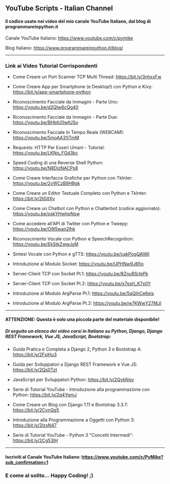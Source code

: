 ## YouTube Scripts - Italian Channel

#### Il codice usato nei video del mio canale YouTube Italiano, dal blog di programmareinpython.it

Canale YouTube Italiano: https://www.youtube.com/c/pymike

Blog Italiano: https://www.programmareinpython.it/blog/

<hr>

### Link ai Video Tutorial Corrispondenti

+ Come Creare un Port Scanner TCP Multi Thread: https://bit.ly/3nhxxFw

+ Come Creare App per Smartphone (e Desktop!) con Python e Kivy: https://bit.ly/app-smartphone-python

+ Riconoscimento Facciale da Immagini - Parte Uno: https://youtu.be/d2QIw6cQg40

+ Riconoscimento Facciale da Immagini - Parte Due: https://youtu.be/BHbtU0wtUSo

+ Riconoscimento Facciale In Tempo Reale (WEBCAM): https://youtu.be/5moAA31iTmM

+ Requests: HTTP Per Esseri Umani - Tutorial: https://youtu.be/LKNo_FGd3bc

+ Speed Coding di una Reverse Shell Python: https://youtu.be/N8DizNACPs8

+ Come Creare Interfacce Grafiche per Python con TkInter: https://youtu.be/2vWCzB9HBgk

+ Come Creare un Editor Testuale Completo con Python e TkInter: https://bit.ly/2tGitXv

+ Come Creare un Chatbot con Python e Chatterbot (codice aggiornato): https://youtu.be/oskYHwhpNsw

+ Come accedere all'API di Twitter con Python e Tweepy: https://youtu.be/O9l5wan2lhk

+ Riconoscimento Vocale con Python e SpeechRecognition: https://youtu.be/EkStkZwwJxM

+ Sintesi Vocale con Python e gTTS: https://youtu.be/cakPogQAlWI

+ Introduzione al Modulo Socket: https://youtu.be/UPHNw9J6fio

+ Server-Client TCP con Socket Pt.1: https://youtu.be/8ZnuRSrIePk

+ Server-Client TCP con Socket Pt.2: https://youtu.be/x7ssH_K7x0Y

+ Introduzione al Modulo ArgParse Pt.1: https://youtu.be/5qQihCe6eis

+ Introduzione al Modulo ArgParse Pt.2: https://youtu.be/w7KWwY27MJI 

<hr>

#### ATTENZIONE: Questa è solo una piccola parte del materiale disponibile!
##### Di seguito un elenco dei video corsi in Italiano su Python, Django, Django REST Framework, Vue JS, JavaScript, Bootstrap:

+ Guida Pratica e Completa a Django 2, Python 3 e Bootstrap 4: https://bit.ly/2FsiHu3

+ Guida per Sviluppatori a Django REST Framework e Vue JS: https://bit.ly/2Qs0Tzt

+ JavaScript per Sviluppatori Python: https://bit.ly/2QykNgv

+ Serie di Tutorial YouTube - Introduzione alla programmazione con Python: https://bit.ly/2q4YqmJ

+ Come Creare un Blog con Django 1.11 e Bootstrap 3.3.7: https://bit.ly/2CvnQg5

+ Introduzione alla Programmazione a Oggetti con Python 3: https://bit.ly/2lzxN47

+ Serie di Tutorial YouTube - Python 3 "Concetti Intermedi": https://bit.ly/2Cg53IH

<hr>

#### Iscriviti al Canale YouTube Italiano: https://www.youtube.com/c/PyMike?sub_confirmation=1

### E come al solito... Happy Coding! ;)
